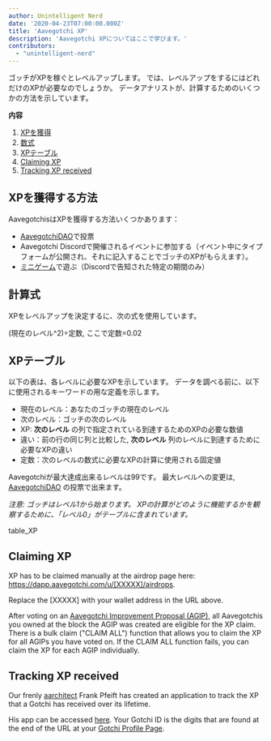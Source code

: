 ```yaml
---
author: Unintelligent Nerd
date: '2020-04-23T07:00:00.000Z'
title: 'Aavegotchi XP'
description: 'Aavegotchi XPについてはここで学びます。'
contributors:
  - "unintelligent-nerd"
---
```


ゴッチがXPを稼ぐとレベルアップします。 では、レベルアップをするにはどれだけのXPが必要なのでしょうか。 データアナリストが、計算するためのいくつかの方法を示しています。

<div class="contentsBox">

**内容**

<ol>
<li><a href=#gaining-xp>XPを獲得</a></li>
<li><a href=#formula>数式</a></li>
<li><a href=#experience-table>XPテーブル</a></li>
<li><a href=#claiming-xp>Claiming XP</a></li>
<li><a href=#tracking-xp-received>Tracking XP received</a></li>
</ol>

</div>

## XPを獲得する方法
AavegotchisはXPを獲得する方法いくつかあります：
* [AavegotchiDAO](/dao)で投票
* Aavegotchi Discordで開催されるイベントに参加する（イベント中にタイプフォームが公開され、それに記入することでゴッチのXPがもらえます）。
* [ミニゲーム](/minigames)で遊ぶ（Discordで告知された特定の期間のみ）

## 計算式
XPをレベルアップを決定するに、次の式を使用しています。

(現在のレベル^2)÷定数, ここで定数=0.02

## XPテーブル

以下の表は、各レベルに必要なXPを示しています。 データを調べる前に、以下に使用されるキーワードの用な定義を示します。

* 現在のレベル：あなたのゴッチの現在のレベル
* 次のレベル：ゴッチの次のレベル
* XP: **次のレベル** の列で指定されている到達するためのXPの必要な数値
* 違い：前の行の同じ列と比較した, **次のレベル** 列のレベルに到達するために必要なXPの違い
* 定数：次のレベルの数式に必要なXPの計算に使用される固定値

Aavegotchiが最大達成出来るレベルは99です。 最大レベルへの変更は, [AavegotchiDAO](/dao) の投票で出来ます。

*注意: ゴッチはレベル1から始まります。 XPの計算がどのように機能するかを観察するために、「レベル0」がテーブルに含まれています。*

table_XP

## Claiming XP

XP has to be claimed manually at the airdrop page here: https://dapp.aavegotchi.com/u/[XXXXX]/airdrops.

Replace the [XXXXX] with your wallet address in the URL above.

After voting on an [Aavegotchi Improvement Proposal (AGIP)](/aavegotchi-improvement-proposals), all Aavegotchis you owned at the block the AGIP was created are eligible for the XP claim. There is a bulk claim ("CLAIM ALL") function that allows you to claim the XP for all AGIPs you have voted on. If the CLAIM ALL function fails, you can claim the XP for each AGIP individually.

## Tracking XP received

Our frenly [aarchitect](/aarchitect) Frank Pfeift has created an application to track the XP that a Gotchi has received over its lifetime.

His app can be accessed [here](https://aavegotchi-xp-dashboard.vercel.app). Your Gotchi ID is the digits that are found at the end of the URL at your [Gotchi Profile Page](/aavegotchi-profile).